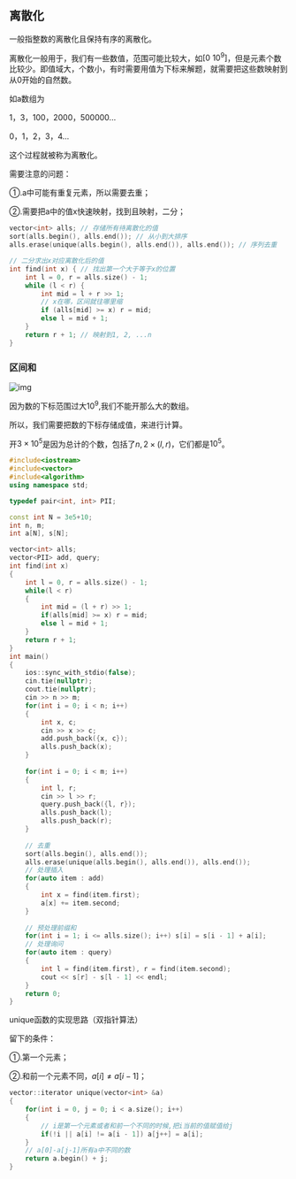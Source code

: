## 离散化

一般指整数的离散化且保持有序的离散化。

离散化一般用于，我们有一些数值，范围可能比较大，如$[0\text{~} 10^9]$，但是元素个数比较少。即值域大，个数小，有时需要用值为下标来解题，就需要把这些数映射到从0开始的自然数。

如a数组为

1，3，100，2000，500000...

0，1，2，3，4...

这个过程就被称为离散化。

需要注意的问题：

①.a中可能有重复元素，所以需要去重；

②.需要把a中的值x快速映射，找到且映射，二分；

```cpp
vector<int> alls; // 存储所有待离散化的值
sort(alls.begin(), alls.end()); // 从小到大排序
alls.erase(unique(alls.begin(), alls.end()), alls.end()); // 序列去重

// 二分求出x对应离散化后的值
int find(int x) { // 找出第一个大于等于x的位置
    int l = 0, r = alls.size() - 1;
    while (l < r) {
        int mid = l + r >> 1;
        // x在哪，区间就往哪里缩
        if (alls[mid] >= x) r = mid;
        else l = mid + 1;
    }
    return r + 1; // 映射到1, 2, ...n
}
```



### 区间和

![img](http://static.codenote.xyz20220213171929.png)

因为数的下标范围过大$10^9$,我们不能开那么大的数组。

所以，我们需要把数的下标存储成值，来进行计算。

开$3\times 10^5$是因为总计的个数，包括了$n, 2\times (l,r)$，它们都是$10^5$。

```cpp
#include<iostream>
#include<vector>
#include<algorithm>
using namespace std;

typedef pair<int, int> PII;

const int N = 3e5+10;
int n, m;
int a[N], s[N];

vector<int> alls;
vector<PII> add, query;
int find(int x)
{
	int l = 0, r = alls.size() - 1;
	while(l < r)
	{
		int mid = (l + r) >> 1;
		if(alls[mid] >= x) r = mid;
		else l = mid + 1;
	}
	return r + 1;
}
int main()
{
	ios::sync_with_stdio(false);
	cin.tie(nullptr);
	cout.tie(nullptr);
	cin >> n >> m;
	for(int i = 0; i < n; i++)
	{
		int x, c;
		cin >> x >> c;
		add.push_back({x, c});
		alls.push_back(x);
	}
	
	for(int i = 0; i < m; i++)
	{
		int l, r;
		cin >> l >> r;
		query.push_back({l, r});
		alls.push_back(l);
		alls.push_back(r);
	}
	
	// 去重
	sort(alls.begin(), alls.end());
	alls.erase(unique(alls.begin(), alls.end()), alls.end());
	// 处理插入
	for(auto item : add) 
	{
		int x = find(item.first);
		a[x] += item.second;
	}
	
	// 预处理前缀和
	for(int i = 1; i <= alls.size(); i++) s[i] = s[i - 1] + a[i];
	// 处理询问
	for(auto item : query)
	{
		int l = find(item.first), r = find(item.second);
		cout << s[r] - s[l - 1] << endl;
	}
	return 0;
}
```

unique函数的实现思路（双指针算法）

留下的条件：

①.第一个元素；

②.和前一个元素不同，$a[i] \neq a[i-1]$；

```cpp
vector::iterator unique(vector<int> &a)
{
	for(int i = 0, j = 0; i < a.size(); i++)
    {
        // i是第一个元素或者和前一个不同的时候,把i当前的值赋值给j
        if(!i || a[i] != a[i - 1]) a[j++] = a[i];
    }
    // a[0]-a[j-1]所有a中不同的数
    return a.begin() + j;
}
```

